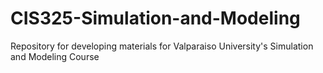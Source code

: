 # CIS325-Simulation-and-Modeling
Repository for developing materials for Valparaiso University's Simulation and Modeling Course
